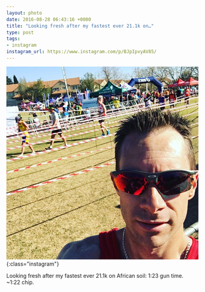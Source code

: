 ```yaml
---
layout: photo
date: 2016-08-28 06:43:16 +0000
title: "Looking fresh after my fastest ever 21.1k on…"
type: post
tags:
- instagram
instagram_url: https://www.instagram.com/p/BJpIpvyAV85/
---
```


![Instagram - BJpIpvyAV85](/img/BJpIpvyAV85.jpg){:class="instagram"}

Looking fresh after my fastest ever 21.1k on African soil: 1:23 gun time. ~1:22 chip.
